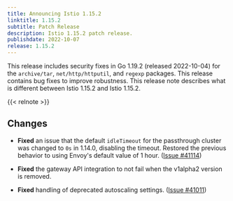 ```yaml
---
title: Announcing Istio 1.15.2
linktitle: 1.15.2
subtitle: Patch Release
description: Istio 1.15.2 patch release.
publishdate: 2022-10-07
release: 1.15.2
---
```


This release includes security fixes in Go 1.19.2 (released 2022-10-04) for the `archive/tar`, `net/http/httputil`, and `regexp` packages.
This release contains bug fixes to improve robustness.
This release note describes what is different between Istio 1.15.2 and Istio 1.15.2.

{{< relnote >}}

## Changes

- **Fixed** an issue that the default `idleTimeout` for the passthrough cluster was changed to `0s` in 1.14.0, disabling the timeout. Restored the previous behavior to using Envoy's default value of 1 hour. ([Issue #41114](https://github.com/istio/istio/issues/41114))

- **Fixed** the gateway API integration to not fail when the v1alpha2 version is removed.

- **Fixed** handling of deprecated autoscaling settings. ([Issue #41011](https://github.com/istio/istio/issues/41011))
